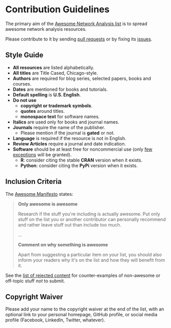# Contribution Guidelines

The primary aim of the [Awesome Network Analysis list](https://github.com/briatte/awesome-network-analysis) is to spread awesome network analysis resources.

Please contribute to it by sending [pull requests](https://github.com/briatte/awesome-network-analysis/pulls) or by fixing its [issues](https://github.com/briatte/awesome-network-analysis/issues).

## Style Guide

- __All resources__ are listed alphabetically.
- __All titles__ are Title Cased, Chicago-style.
- __Authors__ are required for blog series, selected papers, books and courses.
- __Dates__ are mentioned for books and tutorials.
- __Default spelling__ is __U.S. English__.
- __Do not use__
  - __copyright or trademark symbols__.
  - __quotes__ around titles.
  - __monospace text__ for software names.
- __Italics__ are used only for books and journal names.
- __Journals__ require the name of the publisher.
  - Please mention if the journal is __gated__ or not.
- __Language__ is required if the resource is not in English.
- __Review Articles__ require a journal and date indication.
- __Software__ should be at least free for noncommercial use (only [few exceptions](https://github.com/briatte/awesome-network-analysis/wiki/rejected-content#systematic-rejections) will be granted).
  - __R__: consider citing the stable __CRAN__ version when it exists.
  - __Python__: consider citing the __PyPi__ version when it exists.

## Inclusion Criteria

The [Awesome Manifesto](https://github.com/sindresorhus/awesome/blob/master/awesome.md) states:

> __Only awesome is awesome__
> 
> Research if the stuff you're including is actually awesome. Put only stuff on the list you or another contributor can personally recommend and rather leave stuff out than include too much.  
>
> ...
> 
> __Comment on why something is awesome__  
>  
> Apart from suggesting a particular item on your list, you should also inform your readers why it's on the list and how they will benefit from it.

See the [list of rejected content](https://github.com/briatte/awesome-network-analysis/wiki/rejected-content) for counter-examples of non-awesome or off-topic stuff _not_ to submit.

## Copyright Waiver

Please add your name to the copyright waiver at the end of the list, with an optional link to your personal homepage, GitHub profile, or social media profile (Facebook, LinkedIn, Twitter, whatever).
